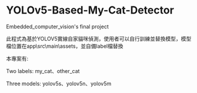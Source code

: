 # YOLOv5-Based-My-Cat-Detector

Embedded_computer_vision's final project

此程式為基於YOLOV5實線自家貓咪偵測，使用者可以自行訓練並替換模型，模型檔位置在app\src\main\assets，並自備label檔替換

本專案有:

Two labels: my_cat、other_cat

Three models: yolov5s、yolov5n、yolov5m
